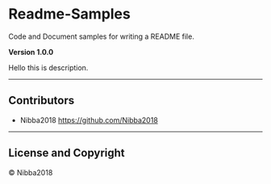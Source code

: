 # Readme-Samples

Code and Document samples for writing a README file.

**Version 1.0.0**

Hello this is description.

---
## Contributors 

- Nibba2018 <https://github.com/Nibba2018>
---
## License and Copyright 

©️ Nibba2018